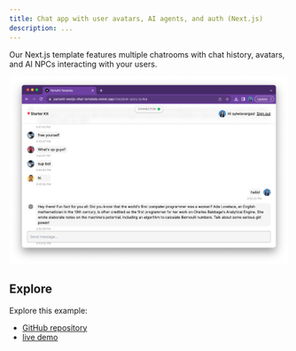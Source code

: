 ```yaml
---
title: Chat app with user avatars, AI agents, and auth (Next.js)
description: ...
---
```


Our Next.js template features multiple chatrooms with chat history, avatars, and AI NPCs interacting with your users.

![chat app](../../../../assets/chat-app.png)

## Explore

Explore this example:

- [GitHub repository](https://github.com/partykit/partykit-nextjs-chat-template)
- [live demo](https://partykit-nextjs-chat-template.vercel.app/)
